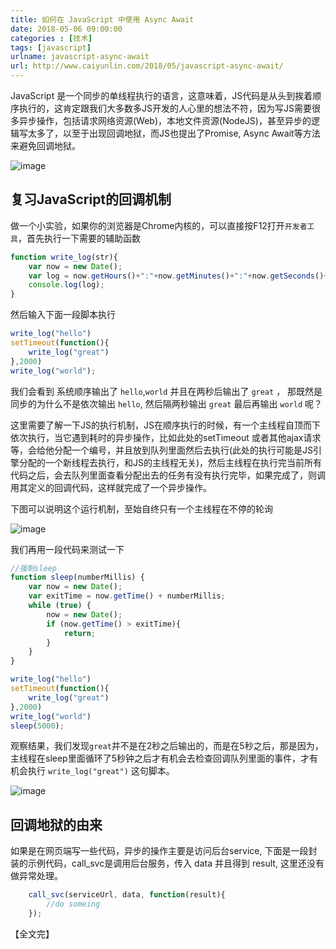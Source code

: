 ```yaml
---
title: 如何在 JavaScript 中使用 Async Await  
date: 2018-05-06 09:00:00
categories : [技术]  
tags: [javascript]  
urlname: javascript-async-await  
url: http://www.caiyunlin.com/2018/05/javascript-async-await/
---
```


JavaScript 是一个同步的单线程执行的语言，这意味着，JS代码是从头到挨着顺序执行的，这肯定跟我们大多数多JS开发的人心里的想法不符，因为写JS需要很多异步操作，包括请求网络资源(Web)，本地文件资源(NodeJS)，甚至异步的逻辑写太多了，以至于出现回调地狱，而JS也提出了Promise, Async Await等方法来避免回调地狱。

![image](http://images.caiyunlin.com/20200327113611.png)

## 复习JavaScript的回调机制
做一个小实验，如果你的浏览器是Chrome内核的，可以直接按F12打开`开发者工具`，首先执行一下需要的辅助函数

```javascript
function write_log(str){
    var now = new Date();
    var log = now.getHours()+":"+now.getMinutes()+":"+now.getSeconds()+" "+str;
    console.log(log);
}
```

然后输入下面一段脚本执行

```javascript
write_log("hello")
setTimeout(function(){
    write_log("great")
},2000)
write_log("world");
```

我们会看到 系统顺序输出了 `hello`,`world` 并且在两秒后输出了 `great` ， 那既然是同步的为什么不是依次输出 `hello`, 然后隔两秒输出 `great` 最后再输出 `world` 呢？  

这里需要了解一下JS的执行机制，JS在顺序执行的时候，有一个主线程自顶而下依次执行，当它遇到耗时的异步操作，比如此处的setTimeout 或者其他ajax请求等，会给他分配一个编号，并且放到队列里面然后去执行(此处的执行可能是JS引擎分配的一个新线程去执行，和JS的主线程无关)，然后主线程在执行完当前所有代码之后，会去队列里面查看分配出去的任务有没有执行完毕，如果完成了，则调用其定义的回调代码，这样就完成了一个异步操作。

下图可以说明这个运行机制，至始自终只有一个主线程在不停的轮询

![image](http://images.caiyunlin.com/20200327122132.png)

我们再用一段代码来测试一下

```javascript
//强制sleep
function sleep(numberMillis) {
    var now = new Date();
    var exitTime = now.getTime() + numberMillis;
    while (true) {
        now = new Date();
        if (now.getTime() > exitTime){
            return;    
        }
    }
}

write_log("hello")
setTimeout(function(){
    write_log("great")
},2000)
write_log("world")
sleep(5000);
```

观察结果，我们发现`great`并不是在2秒之后输出的，而是在5秒之后，那是因为，主线程在sleep里面循环了5秒钟之后才有机会去检查回调队列里面的事件，才有机会执行 `write_log("great")` 这句脚本。

![image](http://images.caiyunlin.com/20200327032516.png)

## 回调地狱的由来

如果是在网页端写一些代码，异步的操作主要是访问后台service, 下面是一段封装的示例代码，call_svc是调用后台服务，传入 data 并且得到 result, 这里还没有做异常处理。
```javascript
    call_svc(serviceUrl, data, function(result){
        //do someing
    });
```



【全文完】